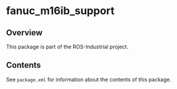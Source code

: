 # fanuc_m16ib_support

## Overview

This package is part of the ROS-Industrial project.

## Contents

See `package.xml` for information about the contents of this package.
